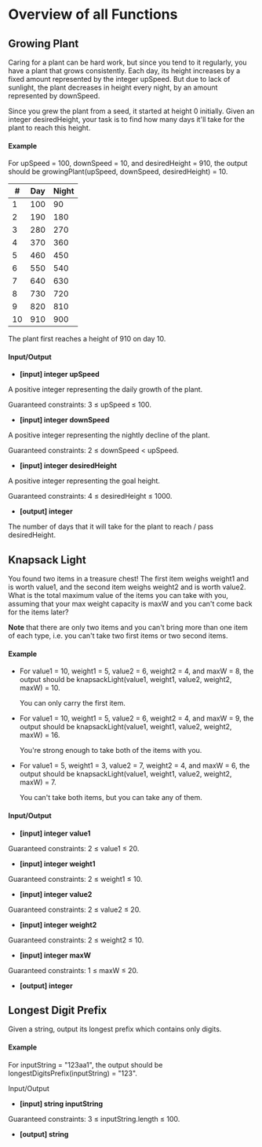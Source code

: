 # Overview of all Functions

## Growing Plant

Caring for a plant can be hard work, but since you tend to it regularly, you have a plant that grows consistently. Each day, its height increases by a fixed amount represented by the integer upSpeed. But due to lack of sunlight, the plant decreases in height every night, by an amount represented by downSpeed.

Since you grew the plant from a seed, it started at height 0 initially. Given an integer desiredHeight, your task is to find how many days it'll take for the plant to reach this height.

#### Example

For upSpeed = 100, downSpeed = 10, and desiredHeight = 910, the output should be
growingPlant(upSpeed, downSpeed, desiredHeight) = 10.

| # | Day | Night |
|---|---|---|
| 1 | 100 | 90 |
| 2 | 190 | 180 |
| 3 | 280 | 270 |
| 4 | 370 | 360 |
| 5 | 460 | 450 |
| 6 | 550 | 540 |
| 7 | 640 | 630 |
| 8 | 730 | 720 |
| 9 | 820 | 810 |
| 10 | 910 | 900 |
The plant first reaches a height of 910 on day 10.

#### Input/Output

* **[input] integer upSpeed**

A positive integer representing the daily growth of the plant.

Guaranteed constraints:
3 ≤ upSpeed ≤ 100.

* **[input] integer downSpeed**

A positive integer representing the nightly decline of the plant.

Guaranteed constraints:
2 ≤ downSpeed < upSpeed.

* **[input] integer desiredHeight**

A positive integer representing the goal height.

Guaranteed constraints:
4 ≤ desiredHeight ≤ 1000.

* **[output] integer**

The number of days that it will take for the plant to reach / pass desiredHeight.

## Knapsack Light

You found two items in a treasure chest! The first item weighs weight1 and is worth value1, and the second item weighs weight2 and is worth value2. What is the total maximum value of the items you can take with you, assuming that your max weight capacity is maxW and you can't come back for the items later?

**Note** that there are only two items and you can't bring more than one item of each type, i.e. you can't take two first items or two second items.

#### Example

* For value1 = 10, weight1 = 5, value2 = 6, weight2 = 4, and maxW = 8, the output should be
  knapsackLight(value1, weight1, value2, weight2, maxW) = 10.

  You can only carry the first item.

* For value1 = 10, weight1 = 5, value2 = 6, weight2 = 4, and maxW = 9, the output should be
  knapsackLight(value1, weight1, value2, weight2, maxW) = 16.

  You're strong enough to take both of the items with you.

* For value1 = 5, weight1 = 3, value2 = 7, weight2 = 4, and maxW = 6, the output should be
  knapsackLight(value1, weight1, value2, weight2, maxW) = 7.

  You can't take both items, but you can take any of them.

#### Input/Output

* **[input] integer value1**

Guaranteed constraints:
2 ≤ value1 ≤ 20.

* **[input] integer weight1**

Guaranteed constraints:
2 ≤ weight1 ≤ 10.

* **[input] integer value2**

Guaranteed constraints:
2 ≤ value2 ≤ 20.

* **[input] integer weight2**

Guaranteed constraints:
2 ≤ weight2 ≤ 10.

* **[input] integer maxW**

Guaranteed constraints:
1 ≤ maxW ≤ 20.

* **[output] integer**

## Longest Digit Prefix

Given a string, output its longest prefix which contains only digits.

#### Example

For inputString = "123aa1", the output should be
longestDigitsPrefix(inputString) = "123".

Input/Output

* **[input] string inputString**

Guaranteed constraints:
3 ≤ inputString.length ≤ 100.

* **[output] string**